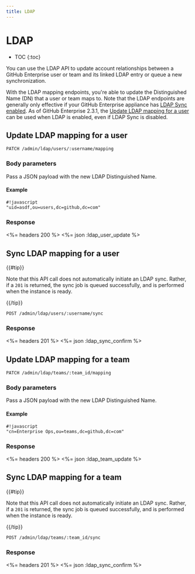 ```yaml
---
title: LDAP
---
```


# LDAP

* TOC
{:toc}

You can use the LDAP API to update account relationships between a GitHub Enterprise user or team and its linked LDAP entry or queue a new synchronization.

With the LDAP mapping endpoints, you're able to update the Distinguished Name (DN) that a user or team maps to. Note that the LDAP endpoints are generally only effective if your GitHub Enterprise appliance has [LDAP Sync enabled](https://help.github.com/enterprise/admin/guides/user-management/using-ldap). As of GitHub Enterprise 2.3.1, the [Update LDAP mapping for a user](#update-ldap-mapping-for-a-user) can be used when LDAP is enabled, even if LDAP Sync is disabled.

## Update LDAP mapping for a user

    PATCH /admin/ldap/users/:username/mapping

### Body parameters

Pass a JSON payload with the new LDAP Distinguished Name.

#### Example

    #!javascript
    "uid=asdf,ou=users,dc=github,dc=com"

### Response

<%= headers 200 %>
<%= json :ldap_user_update %>

## Sync LDAP mapping for a user

{{#tip}}

Note that this API call does not automatically initiate an LDAP sync. Rather, if a `201` is returned, the sync job is queued successfully, and is performed when the instance is ready.

{{/tip}}

    POST /admin/ldap/users/:username/sync

### Response

<%= headers 201 %>
<%= json :ldap_sync_confirm %>

## Update LDAP mapping for a team

    PATCH /admin/ldap/teams/:team_id/mapping

### Body parameters

Pass a JSON payload with the new LDAP Distinguished Name.

#### Example

    #!javascript
    "cn=Enterprise Ops,ou=teams,dc=github,dc=com"

### Response

<%= headers 200 %>
<%= json :ldap_team_update %>

## Sync LDAP mapping for a team

{{#tip}}

Note that this API call does not automatically initiate an LDAP sync. Rather, if a `201` is returned, the sync job is queued successfully, and is performed when the instance is ready.

{{/tip}}

    POST /admin/ldap/teams/:team_id/sync

### Response

<%= headers 201 %>
<%= json :ldap_sync_confirm %>
